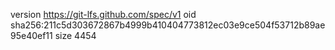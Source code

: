 version https://git-lfs.github.com/spec/v1
oid sha256:211c5d303672867b4999b410404773812ec03e9ce504f53712b89ae95e40ef11
size 4454

